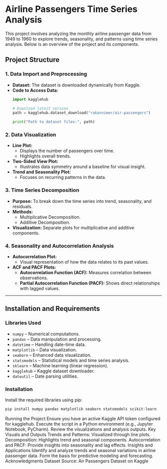 # Airline Passengers Time Series Analysis

This project involves analyzing the monthly airline passenger data from 1949 to 1960 to explore trends, seasonality, and patterns using time series analysis. Below is an overview of the project and its components.

## Project Structure

### 1. Data Import and Preprocessing
- **Dataset:** The dataset is downloaded dynamically from Kaggle.
- **Code to Access Data:**
  ```python
  import kagglehub

  # Download latest version
  path = kagglehub.dataset_download("rakannimer/air-passengers")

  print("Path to dataset files:", path)

### 2. Data Visualization
- **Line Plot:**
  - Displays the number of passengers over time.
  - Highlights overall trends.
- **Two-Sided View Plot:**
  - Illustrates data symmetry around a baseline for visual insight.
- **Trend and Seasonality Plot:**
  - Focuses on recurring patterns in the data.

### 3. Time Series Decomposition
- **Purpose:** To break down the time series into trend, seasonality, and residuals.
- **Methods:**
  - Multiplicative Decomposition.
  - Additive Decomposition.
- **Visualization:** Separate plots for multiplicative and additive components.

### 4. Seasonality and Autocorrelation Analysis
- **Autocorrelation Plot:** 
  - Visual representation of how the data relates to its past values.
- **ACF and PACF Plots:**
  - **Autocorrelation Function (ACF):** Measures correlation between observations.
  - **Partial Autocorrelation Function (PACF):** Shows direct relationships with lagged values.

---

## Installation and Requirements

### Libraries Used
- `numpy` – Numerical computations.
- `pandas` – Data manipulation and processing.
- `datetime` – Handling date-time data.
- `matplotlib` – Data visualization.
- `seaborn` – Enhanced data visualization.
- `statsmodels` – Statistical models and time series analysis.
- `sklearn` – Machine learning (linear regression).
- `kagglehub` – Kaggle dataset downloader.
- `dateutil` – Date parsing utilities.

### Installation
Install the required libraries using pip:
```bash
pip install numpy pandas matplotlib seaborn statsmodels scikit-learn
```

Running the Project
Ensure you have an active Kaggle API token configured for kagglehub.
Execute the script in a Python environment (e.g., Jupyter Notebook, PyCharm).
Review the visualizations and analysis outputs.
Key Visuals and Outputs
Trends and Patterns: Visualized through line plots.
Decomposition: Highlights trend and seasonal components.
Autocorrelation and PACF: Provide insights into seasonality and lag effects.
Insights and Applications
Identify and analyze trends and seasonal variations in airline passenger data.
Form the basis for predictive modeling and forecasting.
Acknowledgments
Dataset Source: Air Passengers Dataset on Kaggle